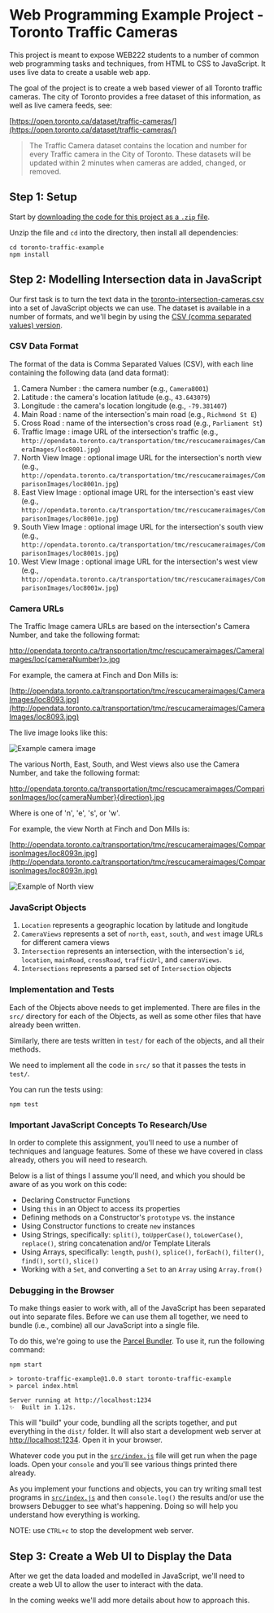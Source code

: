 
# Web Programming Example Project - Toronto Traffic Cameras

This project is meant to expose WEB222 students to a number of common web
programming tasks and techniques, from HTML to CSS to JavaScript.  It uses
live data to create a usable web app.

The goal of the project is to create a web based viewer of all Toronto
traffic cameras.  The city of Toronto provides a free dataset of this
information, as well as live camera feeds, see:

[https://open.toronto.ca/dataset/traffic-cameras/](https://open.toronto.ca/dataset/traffic-cameras/)

> The Traffic Camera dataset contains the location and number for every Traffic camera in the City of Toronto. These datasets will be updated within 2 minutes when cameras are added, changed, or removed.

## Step 1: Setup

Start by [downloading the code for this project as a `.zip` file](https://github.com/sictweb/toronto-traffic-example/archive/master.zip).

Unzip the file and `cd` into the directory, then install all dependencies:

```
cd toronto-traffic-example
npm install
```

## Step 2: Modelling Intersection data in JavaScript

Our first task is to turn the text data in the [toronto-intersection-cameras.csv](toronto-intersection-cameras.csv)
into a set of JavaScript objects we can use.  The dataset is available in a number
of formats, and we'll begin by using the [CSV (comma separated values) version](http://opendata.toronto.ca/transportation/tmc/rescucameraimages/Data/tmcearthcameras.csv). 

### CSV Data Format

The format of the data is Comma Separated Values (CSV), with each line containing
the following data (and data format):

1. Camera Number <String>: the camera number (e.g., `Camera8001`)
1. Latitude <Number>: the camera's location latitude (e.g., `43.643079`)
1. Longitude <Number>: the camera's location longitude (e.g., `-79.381407`)
1. Main Road <String>: name of the intersection's main road (e.g., `Richmond St E`) 
1. Cross Road <String>: name of the intersection's cross road (e.g., `Parliament St`)
1. Traffic Image <String URL>: image URL of the intersection's traffic (e.g., `http://opendata.toronto.ca/transportation/tmc/rescucameraimages/CameraImages/loc8001.jpg`)
1. North View Image <String URL>: optional image URL for the intersection's north view (e.g., `http://opendata.toronto.ca/transportation/tmc/rescucameraimages/ComparisonImages/loc8001n.jpg`)
1. East View Image <String URL>: optional image URL for the intersection's east view (e.g., `http://opendata.toronto.ca/transportation/tmc/rescucameraimages/ComparisonImages/loc8001e.jpg`)
1. South View Image <String URL>: optional image URL for the intersection's south view (e.g., `http://opendata.toronto.ca/transportation/tmc/rescucameraimages/ComparisonImages/loc8001s.jpg`)
1. West View Image <String URL>: optional image URL for the intersection's west view (e.g., `http://opendata.toronto.ca/transportation/tmc/rescucameraimages/ComparisonImages/loc8001w.jpg`)

### Camera URLs

The Traffic Image camera URLs are based on the intersection's Camera Number, and
take the following format:

http://opendata.toronto.ca/transportation/tmc/rescucameraimages/CameraImages/loc{cameraNumber}>.jpg

For example, the camera at Finch and Don Mills is:

[http://opendata.toronto.ca/transportation/tmc/rescucameraimages/CameraImages/loc8093.jpg](http://opendata.toronto.ca/transportation/tmc/rescucameraimages/CameraImages/loc8093.jpg)

The live image looks like this:

![Example camera image](http://opendata.toronto.ca/transportation/tmc/rescucameraimages/CameraImages/loc8093.jpg)

The various North, East, South, and West views also use the Camera Number, and
take the following format:

http://opendata.toronto.ca/transportation/tmc/rescucameraimages/ComparisonImages/loc{cameraNumber}{direction}.jpg

Where <direction> is one of 'n', 'e', 's', or 'w'.

For example, the view North at Finch and Don Mills is:

[http://opendata.toronto.ca/transportation/tmc/rescucameraimages/ComparisonImages/loc8093n.jpg](http://opendata.toronto.ca/transportation/tmc/rescucameraimages/ComparisonImages/loc8093n.jpg)

![Example of North view](http://opendata.toronto.ca/transportation/tmc/rescucameraimages/ComparisonImages/loc8093n.jpg)

### JavaScript Objects

1. `Location` represents a geographic location by latitude and longitude
1. `CameraViews` represents a set of `north`, `east`, `south`, and `west` image URLs for different camera views
1. `Intersection` represents an intersection, with the intersection's `id`, `location`, `mainRoad`, `crossRoad`, `trafficUrl`, and `cameraViews`.
1. `Intersections` represents a parsed set of `Intersection` objects

### Implementation and Tests

Each of the Objects above needs to get implemented.  There are files in the `src/`
directory for each of the Objects, as well as some other files that have already been written.

Similarly, there are tests written in `test/` for each of the objects, and all their
methods.

We need to implement all the code in `src/` so that it passes the tests in `test/`.

You can run the tests using:

```
npm test
```

### Important JavaScript Concepts To Research/Use

In order to complete this assignment, you'll need to use a number of techniques
and language features.  Some of these we have covered in class already, others
you will need to research.

Below is a list of things I assume you'll need, and which you should be aware of
as you work on this code:

- Declaring Constructor Functions
- Using `this` in an Object to access its properties
- Defining methods on a Constructor's `prototype` vs. the instance
- Using Constructor functions to create `new` instances
- Using Strings, specifically: `split()`, `toUpperCase()`, `toLowerCase()`,
  `replace()`, string concatenation and/or Template Literals
- Using Arrays, specifically: `length`, `push()`, `splice()`, `forEach()`,
  `filter()`, `find()`, `sort()`, `slice()`
- Working with a `Set`, and converting a `Set` to an `Array` using `Array.from()`

### Debugging in the Browser

To make things easier to work with, all of the JavaScript has
been separated out into separate files.  Before we can use them
all together, we need to bundle (i.e., combine) all our JavaScript into a single file.

To do this, we're going to use the [Parcel Bundler](https://en.parceljs.org/).  To use it, run the following command:

```
npm start

> toronto-traffic-example@1.0.0 start toronto-traffic-example
> parcel index.html

Server running at http://localhost:1234
✨  Built in 1.12s.
```

This will "build" your code, bundling all the scripts together,
and put everything in the `dist/` folder.  It will also start
a development web server at [http://localhost:1234](http://localhost:1234).  Open it in your browser.

Whatever code you put in the [`src/index.js`](src/index.js) file
will get run when the page loads.  Open your `console` and you'll see various things printed there already.

As you implement your functions and objects, you can try writing
small test programs in [`src/index.js`](src/index.js) and then
`console.log()` the results and/or use the browsers Debugger to
see what's happening.  Doing so will help you understand how everything is working.

NOTE: use `CTRL+c` to stop the development web server.

## Step 3: Create a Web UI to Display the Data

After we get the data loaded and modelled in JavaScript,
we'll need to create a web UI to allow the user to interact
with the data.

In the coming weeks we'll add more details about how to approach this.
